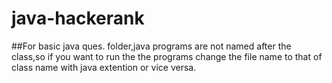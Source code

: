 # java-hackerank
##For basic java ques. folder,java programs are not named after the class,so if you want to run the the programs change the file name to that of class name with java extention or vice versa.
  